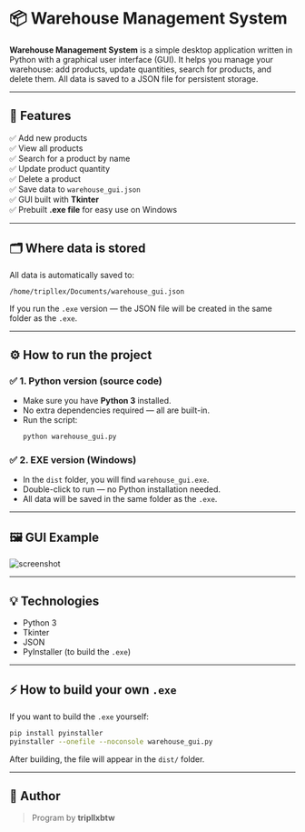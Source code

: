 # 📦 Warehouse Management System

**Warehouse Management System** is a simple desktop application written in Python with a graphical user interface (GUI). It helps you manage your warehouse: add products, update quantities, search for products, and delete them. All data is saved to a JSON file for persistent storage.

---

## 🚀 Features

✅ Add new products  
✅ View all products  
✅ Search for a product by name  
✅ Update product quantity  
✅ Delete a product  
✅ Save data to `warehouse_gui.json`  
✅ GUI built with **Tkinter**  
✅ Prebuilt **.exe file** for easy use on Windows

---

## 🗂️ Where data is stored

All data is automatically saved to:
```
/home/tripllex/Documents/warehouse_gui.json
```

If you run the `.exe` version — the JSON file will be created in the same folder as the `.exe`.

---

## ⚙️ How to run the project

### ✅ 1. Python version (source code)

- Make sure you have **Python 3** installed.
- No extra dependencies required — all are built-in.
- Run the script:
  ```bash
  python warehouse_gui.py
  ```

### ✅ 2. EXE version (Windows)

- In the `dist` folder, you will find `warehouse_gui.exe`.
- Double-click to run — no Python installation needed.
- All data will be saved in the same folder as the `.exe`.

---

## 🖼️ GUI Example

![screenshot]([(https://imgur.com/a/rkN5swZ))  

---

## 💡 Technologies

- Python 3
- Tkinter
- JSON
- PyInstaller (to build the `.exe`)

---

## ⚡ How to build your own `.exe`

If you want to build the `.exe` yourself:
```bash
pip install pyinstaller
pyinstaller --onefile --noconsole warehouse_gui.py
```

After building, the file will appear in the `dist/` folder.

---

## 📝 Author

> Program by **tripllxbtw**
